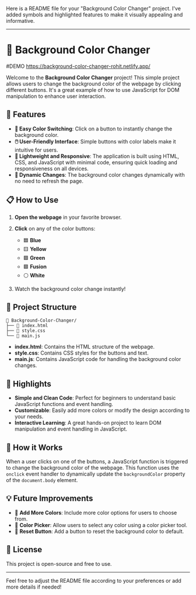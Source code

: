 Here is a README file for your "Background Color Changer" project. I've added symbols and highlighted features to make it visually appealing and informative.

---

# 🌈 Background Color Changer
#DEMO https://background-color-changer-rohit.netlify.app/

Welcome to the **Background Color Changer** project! This simple project allows users to change the background color of the webpage by clicking different buttons. It's a great example of how to use JavaScript for DOM manipulation to enhance user interaction.

## 🚀 Features

- **🎨 Easy Color Switching**: Click on a button to instantly change the background color.
- **🖱️ User-Friendly Interface**: Simple buttons with color labels make it intuitive for users.
- **🎯 Lightweight and Responsive**: The application is built using HTML, CSS, and JavaScript with minimal code, ensuring quick loading and responsiveness on all devices.
- **🔄 Dynamic Changes**: The background color changes dynamically with no need to refresh the page.

## 📋 How to Use

1. **Open the webpage** in your favorite browser.
2. **Click** on any of the color buttons:
   - 🟦 **Blue**
   - 🟨 **Yellow**
   - 🟩 **Green**
   - 🟪 **Fusion**
   - ⚪ **White**

3. Watch the background color change instantly!

## 📂 Project Structure

```
📁 Background-Color-Changer/
├── 📄 index.html
├── 📄 style.css
└── 📄 main.js
```

- **index.html**: Contains the HTML structure of the webpage.
- **style.css**: Contains CSS styles for the buttons and text.
- **main.js**: Contains JavaScript code for handling the background color changes.

## 🌟 Highlights

- **Simple and Clean Code**: Perfect for beginners to understand basic JavaScript functions and event handling.
- **Customizable**: Easily add more colors or modify the design according to your needs.
- **Interactive Learning**: A great hands-on project to learn DOM manipulation and event handling in JavaScript.

## 🤖 How it Works

When a user clicks on one of the buttons, a JavaScript function is triggered to change the background color of the webpage. This function uses the `onclick` event handler to dynamically update the `backgroundColor` property of the `document.body` element.

## 💡 Future Improvements

- 🎨 **Add More Colors**: Include more color options for users to choose from.
- 🌈 **Color Picker**: Allow users to select any color using a color picker tool.
- 🔄 **Reset Button**: Add a button to reset the background color to default.

## 📝 License

This project is open-source and free to use.

---

Feel free to adjust the README file according to your preferences or add more details if needed!
